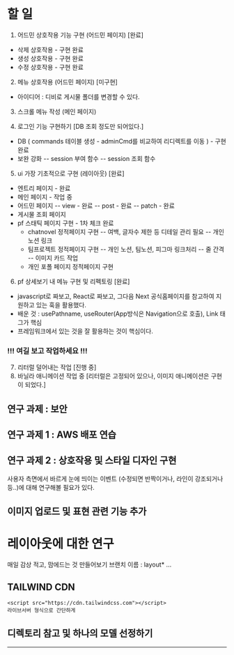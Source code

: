 # 할 일

1. 어드민 상호작용 기능 구현 (어드민 페이지) [완료]

- 삭제 상호작용 - 구현 완료
- 생성 상호작용 - 구현 완료
- 수정 상호작용 - 구현 완료

2. 메뉴 상호작용 (어드민 페이지) [미구현]

- 아이디어 : 디비로 게시물 폴더를 변경할 수 있다.

3. 스크롤 메뉴 작성 (메인 페이지)

4. 로그인 기능 구현하기 [DB 조회 정도만 되어있다.]

- DB ( commands 테이블 생성 - adminCmd를 비교하여 리디렉트를 이동 ) - 구현 완료
- 보완 강화
  -- session 부여 함수
  -- session 조회 함수

5. ui 가장 기초적으로 구현 (레이아웃) [완료]

- 엔트리 페이지 - 완료
- 메인 페이지 - 작업 중
- 어드민 페이지
  -- view - 완료
  -- post - 완료
  -- patch - 완료
- 게시물 조회 페이지
- pf 스태틱 페이지 구현 - 1차 체크 완료
  - chatnovel 정적페이지 구현
    -- 여백, 글자수 제한 등 디테일 관리 필요
    -- 개인 노션 링크
  - 팀프로젝트 정적페이지 구현
    -- 개인 노션, 팀노션, 피그마 링크처리
    -- 줄 간격
    -- 이미지 카드 작업
  - 개인 포폴 페이지 정적페이지 구현

6. pf 상세보기 내 메뉴 구현 및 리펙토링 [완료]

- javascript로 짜보고, React로 짜보고, 그다음 Next 공식홈페이지를 참고하여 지원하고 있는 훅을 활용했다.
- 배운 것 : usePathname, useRouter(App방식은 Navigation으로 호출), Link 태그가 핵심
- 프레임워크에서 있는 것을 잘 활용하는 것이 핵심이다.

### !!! 여길 보고 작업하세요 !!!

7. 리터럴 덜어내는 작업 [진행 중]
8. 바닐라 애니메이션 작업 중 [리터럴은 고정되어 있으나, 이미지 애니메이션은 구현이 되었다.]

## 연구 과제 : 보안

## 연구 과제 1 : AWS 배포 연습

## 연구 과제 2 : 상호작용 및 스타일 디자인 구현

사용자 측면에서 바르게 눈에 띄이는 이벤트 (수정되면 반짝이거나, 라인이 강조되거나 등..)에 대해 연구해볼 필요가 있다.

## 이미지 업로드 및 표현 관련 기능 추가

# 레이아웃에 대한 연구

매일 감상 적고, 맘에드는 것 만들어보기
브랜치 이름 : layout\* ...

## TAILWIND CDN

```
<script src="https://cdn.tailwindcss.com"></script>
라이브서버 형식으로 간단하게
```

## 디렉토리 참고 및 하나의 모델 선정하기

---
